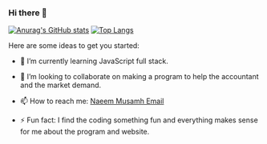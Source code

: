 ### Hi there 👋

[![Anurag's GitHub stats](https://github-readme-stats.vercel.app/api?username=naeemmusamh&count_private=true&show_icons=true&theme=dracula)](https://github.com/anuraghazra/github-readme-stats)&nbsp;[![Top Langs](https://github-readme-stats.vercel.app/api/top-langs/?username=naeemmusamh&langs_count=8&layout=compact)](https://github.com/anuraghazra/github-readme-stats)


Here are some ideas to get you started:

- 🌱 I’m currently learning JavaScript full stack.

- 👯 I’m looking to collaborate on making a program to help the accountant and the market demand.

- 📫 How to reach me: [Naeem Musamh Email](naeem.musamh@gmail.com)
- ⚡ Fun fact: I find the coding something fun and everything makes sense for me about the program and website.
